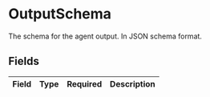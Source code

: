 # OutputSchema

The schema for the agent output. In JSON schema format.


## Fields

| Field       | Type        | Required    | Description |
| ----------- | ----------- | ----------- | ----------- |